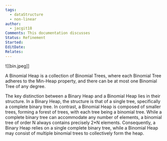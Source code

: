```yaml
---
tags:
  - dataStructure
  - non-linear
author:
  - jacgit18
Comments: This documentation discusses
Status: Refinement
Started: 
EditDate: 
Relates:
---
```

![[bin.jpeg]]

A Binomial Heap is a collection of Binomial Trees, where each Binomial Tree adheres to the Min-Heap property, and there can be at most one Binomial Tree of any degree.

The key distinction between a Binary Heap and a Binomial Heap lies in their structure. In a Binary Heap, the structure is that of a single tree, specifically a complete binary tree. In contrast, a Binomial Heap is composed of smaller trees, forming a forest of trees, with each tree being a binomial tree. While a complete binary tree can accommodate any number of elements, a binomial tree of order N always contains precisely 2*N elements. Consequently, a Binary Heap relies on a single complete binary tree, while a Binomial Heap may consist of multiple binomial trees to collectively form the heap.